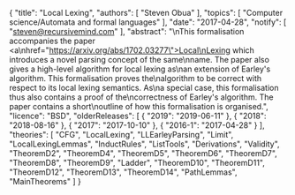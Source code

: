 {
    "title": "Local Lexing",
    "authors": [
        "Steven Obua"
    ],
    "topics": [
        "Computer science/Automata and formal languages"
    ],
    "date": "2017-04-28",
    "notify": [
        "steven@recursivemind.com"
    ],
    "abstract": "\nThis formalisation accompanies the paper <a\nhref=\"https://arxiv.org/abs/1702.03277\">Local\nLexing</a> which introduces a novel parsing concept of the same\nname. The paper also gives a high-level algorithm for local lexing as\nan extension of Earley's algorithm. This formalisation proves the\nalgorithm to be correct with respect to its local lexing semantics. As\na special case, this formalisation thus also contains a proof of the\ncorrectness of Earley's algorithm. The paper contains a short\noutline of how this formalisation is organised.",
    "licence": "BSD",
    "olderReleases": [
        {
            "2019": "2019-06-11"
        },
        {
            "2018": "2018-08-16"
        },
        {
            "2017": "2017-10-10"
        },
        {
            "2016-1": "2017-04-28"
        }
    ],
    "theories": [
        "CFG",
        "LocalLexing",
        "LLEarleyParsing",
        "Limit",
        "LocalLexingLemmas",
        "InductRules",
        "ListTools",
        "Derivations",
        "Validity",
        "TheoremD2",
        "TheoremD4",
        "TheoremD5",
        "TheoremD6",
        "TheoremD7",
        "TheoremD8",
        "TheoremD9",
        "Ladder",
        "TheoremD10",
        "TheoremD11",
        "TheoremD12",
        "TheoremD13",
        "TheoremD14",
        "PathLemmas",
        "MainTheorems"
    ]
}